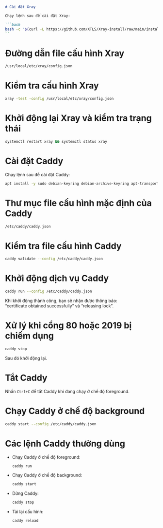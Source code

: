 ```markdown
# Cài đặt Xray

Chạy lệnh sau để cài đặt Xray:

```bash
bash -c "$(curl -L https://github.com/XTLS/Xray-install/raw/main/install-release.sh)" @ install -u root
``

```

# Đường dẫn file cấu hình Xray

```bash
/usr/local/etc/xray/config.json
```

# Kiểm tra cấu hình Xray

```bash
xray -test -config /usr/local/etc/xray/config.json
```

# Khởi động lại Xray và kiểm tra trạng thái

```bash
systemctl restart xray && systemctl status xray
```

# Cài đặt Caddy

Chạy lệnh sau để cài đặt Caddy:

```bash
apt install -y sudo debian-keyring debian-archive-keyring apt-transport-https curl && curl -1sLf 'https://dl.cloudsmith.io/public/caddy/stable/gpg.key' | sudo gpg --dearmor -o /usr/share/keyrings/caddy-stable-archive-keyring.gpg && curl -1sLf 'https://dl.cloudsmith.io/public/caddy/stable/debian.deb.txt' | tee /etc/apt/sources.list.d/caddy-stable.list && apt update && apt install caddy
```

# Thư mục file cấu hình mặc định của Caddy

```bash
/etc/caddy/caddy.json
```

# Kiểm tra file cấu hình Caddy

```bash
caddy validate --config /etc/caddy/caddy.json
```

# Khởi động dịch vụ Caddy

```bash
caddy run --config /etc/caddy/caddy.json
```

Khi khởi động thành công, bạn sẽ nhận được thông báo:  
“certificate obtained successfully” và “releasing lock”.

# Xử lý khi cổng 80 hoặc 2019 bị chiếm dụng

```bash
caddy stop
```

Sau đó khởi động lại.

# Tắt Caddy

Nhấn `Ctrl+C` để tắt Caddy khi đang chạy ở chế độ foreground.

# Chạy Caddy ở chế độ background

```bash
caddy start --config /etc/caddy/caddy.json
```

# Các lệnh Caddy thường dùng

- Chạy Caddy ở chế độ foreground:  
  ```bash
  caddy run
  ```

- Chạy Caddy ở chế độ background:  
  ```bash
  caddy start
  ```

- Dừng Caddy:  
  ```bash
  caddy stop
  ```

- Tải lại cấu hình:  
  ```bash
  caddy reload
  ```
```
